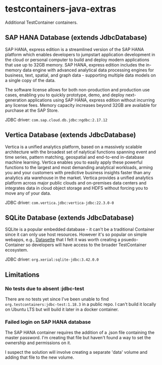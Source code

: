 # testcontainers-java-extras 

Additional TestContainer containers.

## SAP HANA Database (extends JdbcDatabase)

SAP HANA, express edition is a streamlined version of the SAP HANA platform which enables developers to jumpstart
application development in the cloud or personal computer to build and deploy modern applications that use up to
32GB memory. SAP HANA, express edition includes the in-memory data engine with advanced analytical data processing
engines for business, text, spatial, and graph data - supporting multiple data models on a single copy of the data.

The software license allows for both non-production and production use cases, enabling you to quickly prototype,
demo, and deploy next-generation applications using SAP HANA, express edition without incurring any license fees.
Memory capacity increases beyond 32GB are available for purchase at the SAP Store.

JDBC driver: `com.sap.cloud.db.jdbc:ngdbc:2.17.12`

## Vertica Database (extends JdbcDatabase)

Vertica is a unified analytics platform, based on a massively scalable architecture with the broadest set of
nalytical functions spanning event and time series, pattern matching, geospatial and end-to-end in-database
machine learning. Vertica enables you to easily apply these powerful functions to the largest and most demanding
analytical workloads, arming you and your customers with predictive business insights faster than any analytics
ata warehouse in the market. Vertica provides a unified analytics platform across major public clouds and on-premises
data centers and integrates data in cloud object storage and HDFS without forcing you to move any of your data.

JDBC driver: `com.vertica.jdbc:vertica-jdbc:22.3.0-0`

## SQLite Database (extends JdbcDatabase)

SQLite is a popular embedded database - it can't be a traditional Container since it can only use
host resources. However it's so popular on simple webapps, e.g., [Datasette](https://datasette.io/)
that I felt it was worth creating a psuedo-Container so developers will have access to the
broader TestContainer ecosystem.

JDBC driver: `org.xerial:sqlite-jdbc:3.42.0.0`

## Limitations

### No tests due to absent :jdbc-test

There are no tests yet since I've been unable to find `org.testcontainers:jdbc-test:1.18.3` in a
public repo. I can't build it locally on Ubuntu LTS but will build it later in a docker container.

### Failed login on SAP HANA database

The SAP HANA container requires the addition of a .json file containing the master password.
I'm creating that file but haven't found a way to set the ownership and permissions on it.

I suspect the solution will involve creating a separate 'data' volume and adding that file
to the new volume.